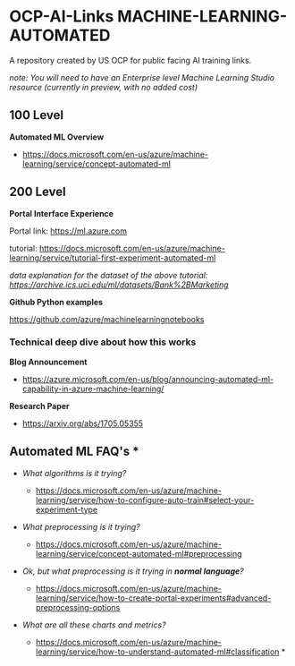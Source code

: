# OCP-AI-Links MACHINE-LEARNING-AUTOMATED
A repository created by US OCP for public facing AI training links.  

*note: You will need to have an Enterprise level Machine Learning Studio resource (currently in preview, with no added cost)*

## 100 Level

**Automated ML Overview**
  - https://docs.microsoft.com/en-us/azure/machine-learning/service/concept-automated-ml
  
## 200 Level

**Portal Interface Experience**

Portal link: https://ml.azure.com

tutorial: https://docs.microsoft.com/en-us/azure/machine-learning/service/tutorial-first-experiment-automated-ml

*data explanation for the dataset of the above tutorial: https://archive.ics.uci.edu/ml/datasets/Bank%2BMarketing*

**Github Python examples**

https://github.com/azure/machinelearningnotebooks


### Technical deep dive about how this works
**Blog Announcement**
- https://azure.microsoft.com/en-us/blog/announcing-automated-ml-capability-in-azure-machine-learning/

**Research Paper**
- https://arxiv.org/abs/1705.05355

## **Automated ML FAQ's** *
  - *What algorithms is it trying?*
    - https://docs.microsoft.com/en-us/azure/machine-learning/service/how-to-configure-auto-train#select-your-experiment-type

  - *What preprocessing is it trying?*
    - https://docs.microsoft.com/en-us/azure/machine-learning/service/concept-automated-ml#preprocessing
    
  - *Ok, but what preprocessing is it trying in **normal language**?*
    - https://docs.microsoft.com/en-us/azure/machine-learning/service/how-to-create-portal-experiments#advanced-preprocessing-options
  
  - *What are all these charts and metrics?*
    - https://docs.microsoft.com/en-us/azure/machine-learning/service/how-to-understand-automated-ml#classification *
     
